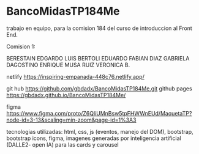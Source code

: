 ﻿# BancoMidasTP184Me

trabajo en equipo, para la comision 184 del curso de introduccion al Front End.

Comision 1:

BERESTAIN EDGARDO LUIS
BERTOLI EDUARDO FABIAN
DIAZ GABRIELA
DAGOSTINO ENRIQUE
MUSA RUIZ VERONICA B.

netlify
https://inspiring-empanada-448c76.netlify.app/

git hub
https://github.com/gbdadx/BancoMidasTP184Me.git
github pages
https://gbdadx.github.io/BancoMidasTP184Me/

figma
https://www.figma.com/proto/Z6QliUMnBsw5tpFHWWnEUd/MaquetaTP?node-id=3-13&scaling=min-zoom&page-id=1%3A3


tecnologias utilizadas:
html, css, js (eventos, manejo del DOM), bootstrap, bootstrap icons, figma, imagenes generadas por inteligencia artificial (DALLE2- open IA) para las cards y carousel


